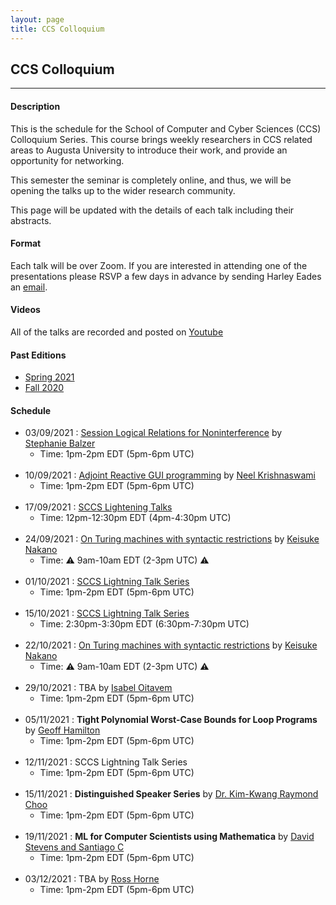 ```yaml
---
layout: page
title: CCS Colloquium
---
```


CCS Colloquium
--------------
-------------------

#### Description

This is the schedule for the School of Computer and Cyber Sciences
(CCS) Colloquium Series.  This course brings weekly researchers in CCS
related areas to Augusta University to introduce their work, and
provide an opportunity for networking.

This semester the seminar is completely online, and thus, we will be
opening the talks up to the wider research community.

This page will be updated with the details of each talk including
their abstracts.

#### Format

Each talk will be over Zoom.  If you are interested in attending one
of the presentations please RSVP a few days in advance by sending
Harley Eades an <a href="mailto:harley.eades@gmail.com">email</a>.

#### Videos

All of the talks are recorded and posted on [Youtube](https://www.youtube.com/channel/UCk3G8P4NMeIdj1roMoCEi0Q/videos)

#### Past Editions

- [Spring 2021](/past-colloquium/colloquium-Spring-2021.html) 
- [Fall 2020](/past-colloquium/colloquium-Fall-2020.html) 

#### Schedule
  
- 03/09/2021 : [Session Logical Relations for Noninterference](colloquium_talks/Balzer.html)
by [Stephanie Balzer](https://www.cs.cmu.edu/~balzers/)
  - Time: 1pm-2pm EDT (5pm-6pm UTC)
<br><br>
- 10/09/2021 : [Adjoint Reactive GUI programming](colloquium_talks/Krishnaswami.html)
by [Neel Krishnaswami](https://www.cl.cam.ac.uk/~nk480/)
  - Time: 1pm-2pm EDT (5pm-6pm UTC)
<br><br>
- 17/09/2021 : [SCCS Lightening Talks](colloquium_talks/Lightning-Talks-091721.html)
  - Time: 12pm-12:30pm EDT (4pm-4:30pm UTC)
<br><br>
- 24/09/2021 : [On Turing machines with syntactic restrictions](colloquium_talks/Nakano.html)
by [Keisuke Nakano](https://www.riec.tohoku.ac.jp/~ksk/)
  - Time: ⚠ 9am-10am EDT (2-3pm UTC) ⚠️
<br><br>
- 01/10/2021 : [SCCS Lightning Talk Series](colloquium_talks/Lightning-Talks-100121.html)
  - Time: 1pm-2pm EDT (5pm-6pm UTC)
<br><br>
- 15/10/2021 : [SCCS Lightning Talk Series](colloquium_talks/Lightning-Talks-101521.html)
  - Time: 2:30pm-3:30pm EDT (6:30pm-7:30pm UTC)
<br><br>
- 22/10/2021 : [On Turing machines with syntactic restrictions](colloquium_talks/Nakano.html)
by [Keisuke Nakano](https://www.riec.tohoku.ac.jp/~ksk/)
  - Time: ⚠ 9am-10am EDT (2-3pm UTC) ⚠️
<br><br> 
- 29/10/2021 : TBA
by [Isabel Oitavem](https://docentes.fct.unl.pt/ifr/)
  - Time: 1pm-2pm EDT (5pm-6pm UTC)
<br><br>
- 05/11/2021 : **Tight Polynomial Worst-Case Bounds for Loop Programs**
by [Geoff Hamilton](https://www.computing.dcu.ie/~hamilton/)
  - Time: 1pm-2pm EDT (5pm-6pm UTC)
<br><br>
- 12/11/2021 : SCCS Lightning Talk Series
  - Time: 1pm-2pm EDT (5pm-6pm UTC)
<br><br>
- 15/11/2021 : **Distinguished Speaker Series**
by [Dr. Kim-Kwang Raymond Choo](https://sites.google.com/site/raymondchooau/)
  - Time: 1pm-2pm EDT (5pm-6pm UTC)
<br><br>
- 19/11/2021 : **ML for Computer Scientists using Mathematica**
by [David Stevens and Santiago C](https://www.wolfram.com/mathematica/)
  - Time: 1pm-2pm EDT (5pm-6pm UTC)
<br><br>
- 03/12/2021 : TBA
by [Ross Horne](https://satoss.uni.lu/members/ross/)
  - Time: 1pm-2pm EDT (5pm-6pm UTC)
